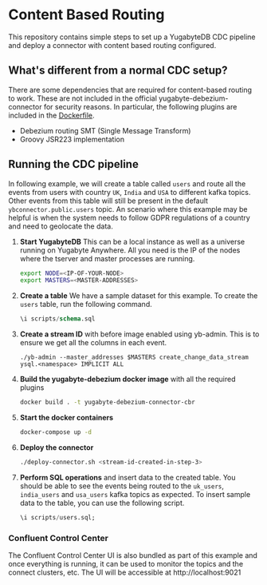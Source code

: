 # Content Based Routing

This repository contains simple steps to set up a YugabyteDB CDC pipeline and deploy a connector with content based routing configured.

## What's different from a normal CDC setup?
There are some dependencies that are required for content-based routing to work. These are not included in the official yugabyte-debezium-connector for security reasons. In particular, the following plugins are included in the [Dockerfile](./Dockerfile).

- Debezium routing SMT (Single Message Transform)
- Groovy JSR223 implementation

## Running the CDC pipeline
In following example, we will create a table called `users` and route all the events from users with country `UK`, `India` and `USA` to different kafka topics. Other events from this table will still be present in the default `ybconnector.public.users` topic. An scenario where this example may be helpful is when the system needs to follow GDPR regulations of a country and need to geolocate the data.

1. **Start YugabyteDB**
    This can be a local instance as well as a universe running on Yugabyte Anywhere. All you need is the IP of the nodes where the tserver and master processes are running.
    ```sh
    export NODE=<IP-OF-YOUR-NODE>
    export MASTERS=<MASTER-ADDRESSES>
    ```

2. **Create a table**
    We have a sample dataset for this example. To create the `users` table, run the following command.
    ```sql
    \i scripts/schema.sql
    ```

3. **Create a stream ID** with before image enabled using yb-admin. This is to ensure we get all the columns in each event.
    ```
    ./yb-admin --master_addresses $MASTERS create_change_data_stream ysql.<namespace> IMPLICIT ALL
    ```

4. **Build the yugabyte-debezium docker image** with all the required plugins
    ```sh
    docker build . -t yugabyte-debezium-connector-cbr
    ```

5. **Start the docker containers**

    ```sh
    docker-compose up -d
    ```

6. **Deploy the connector**

    ```sh
    ./deploy-connector.sh <stream-id-created-in-step-3>
    ```

7. **Perform SQL operations** and insert data to the created table. You should be able to see the events being routed to the `uk_users`, `india_users` and `usa_users` kafka topics as expected.
    To insert sample data to the table, you can use the following script.
    ```sql
    \i scripts/users.sql;
    ```

### Confluent Control Center

The Confluent Control Center UI is also bundled as part of this example and once everything is running, it can be used to monitor the topics and the connect clusters, etc. The UI will be accessible at http://localhost:9021
